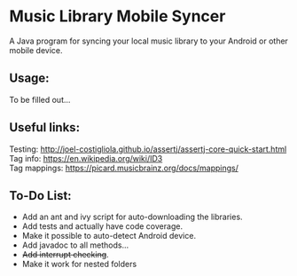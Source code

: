 # Music Library Mobile Syncer
A Java program for syncing your local music library to your Android or other mobile device.

## Usage: <br/>
To be filled out...

## Useful links: <br/>
Testing: http://joel-costigliola.github.io/assertj/assertj-core-quick-start.html <br/>
Tag info: https://en.wikipedia.org/wiki/ID3 <br/>
Tag mappings: https://picard.musicbrainz.org/docs/mappings/ <br/>

## To-Do List: <br/>
- Add an ant and ivy script for auto-downloading the libraries.
- Add tests and actually have code coverage.
- Make it possible to auto-detect Android device.
- Add javadoc to all methods...
- ~~Add interrupt checking~~.
- Make it work for nested folders